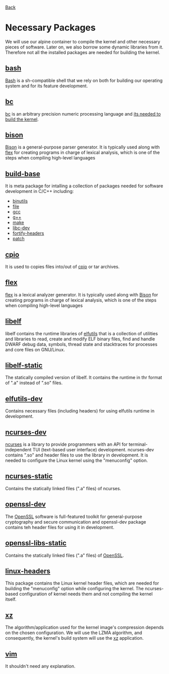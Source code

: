 [Back](./Chapter-0.md)

# Necessary Packages

We will use our alpine container to compile the kernel and other necessary pieces of software. Later on, we also borrow some dynamic libraries from it. Therefore not all the installed packages are needed for building the kernel.



## [bash](https://pkgs.alpinelinux.org/package/v3.16/main/x86/bash)

[Bash](https://www.gnu.org/software/bash/bash.html) is a sh-compatible shell that we rely on both for building our operating system and for its feature development.

## [bc](https://pkgs.alpinelinux.org/package/v3.16/main/x86/bc)

[bc](https://www.gnu.org/software/bc/bc.html) is an arbitrary precision numeric processing language and [its needed to build the kernel](https://unix.stackexchange.com/questions/439482/why-is-bc-required-to-build-the-linux-kernel).

## [bison](https://pkgs.alpinelinux.org/package/v3.16/main/x86/bison)

[Bison](https://www.gnu.org/software/bison/bison.html) is a general-purpose parser generator. It is typically used along with [flex](#flex) for creating programs in charge of lexical analysis, which is one of the steps when compiling high-level languages

## [build-base](https://pkgs.alpinelinux.org/package/v3.16/main/x86/build-base)

It is meta package for intalling a collection of packages needed for software development in C/C++ including:
* [binutils](https://pkgs.alpinelinux.org/package/v3.16/main/x86_64/binutils) 
* [file](https://pkgs.alpinelinux.org/package/v3.16/main/x86_64/file)
* [gcc](https://pkgs.alpinelinux.org/package/v3.16/main/x86_64/gcc) 
* [g++](https://pkgs.alpinelinux.org/package/v3.16/main/x86_64/g++) 
* [make](https://pkgs.alpinelinux.org/package/v3.16/main/x86_64/make) 
* [libc-dev](https://pkgs.alpinelinux.org/package/v3.16/main/x86_64/libc-dev) 
* [fortify-headers](https://pkgs.alpinelinux.org/package/v3.16/main/x86_64/fortify-headers)
* [patch](https://pkgs.alpinelinux.org/package/v3.16/main/x86_64/patch)

## [cpio](https://pkgs.alpinelinux.org/package/v3.16/community/x86/cpio)

It is used to copies files into/out of [cpio](https://www.gnu.org/software/cpio/) or tar archives.

## [flex](https://pkgs.alpinelinux.org/package/v3.16/main/x86/flex)

[flex](https://github.com/westes/flex) is a lexical analyzer generator. It is typically used along with [Bison](#bison) for creating programs in charge of lexical analysis, which is one of the steps when compiling high-level languages

## [libelf](https://pkgs.alpinelinux.org/package/v3.16/main/x86/libelf)

libelf contains the runtime libraries of [elfutils](https://sourceware.org/elfutils/) that is a collection of utilities and libraries to read, create and modify ELF binary files, find and handle DWARF debug data, symbols, thread state and stacktraces for processes and core files on GNU/Linux.

## [libelf-static](https://pkgs.alpinelinux.org/package/v3.16/main/x86/libelf-static)

The statically compiled version of libelf. It contains the runtime in thr format of ".a" instead of ".so" files.

## [elfutils-dev](https://pkgs.alpinelinux.org/package/v3.16/main/x86/elfutils-dev)

Contains necessary files (including headers) for using elfutils runtime in development.

## [ncurses-dev](https://pkgs.alpinelinux.org/package/v3.16/main/x86/ncurses-dev)

[ncurses](https://invisible-island.net/ncurses/) is a library to provide programmers with an API for terminal-independent TUI (text-based user interface) development. ncurses-dev contains ".so" and header files to use the library in development. It is needed to configure the Linux kernel using the "menuconfig" option.

## [ncurses-static](https://pkgs.alpinelinux.org/package/v3.16/main/x86/ncurses-static)

Contains the statically linked files (".a" files) of ncurses.

## [openssl-dev](https://pkgs.alpinelinux.org/package/v3.16/main/x86/openssl-dev)

The [OpenSSL](https://www.openssl.org/) software is full-featured toolkit for general-purpose cryptography and secure communication and openssl-dev package contains teh header files for using it in development.

## [openssl-libs-static](https://pkgs.alpinelinux.org/package/v3.16/main/x86/openssl-libs-static)

Contains the statically linked files (".a" files) of [OpenSSL](https://www.openssl.org/).

## [linux-headers](https://pkgs.alpinelinux.org/package/v3.16/main/x86/linux-headers)

This package contains the Linux kernel header files, which are needed for building the "menuconfig" option while configuring the kernel. The ncurses-based configuration of kernel needs them and not compiling the kernel itself.

## [xz](https://pkgs.alpinelinux.org/package/v3.16/main/x86/xz)

The algorithm/application used for the kernel image's compression depends on the chosen configuration. We will use the LZMA algorithm, and consequently, the kernel's build system will use the [xz](https://tukaani.org/xz/) application.

## [vim](https://pkgs.alpinelinux.org/package/v3.16/main/x86/vim)

It shouldn't need any explanation.